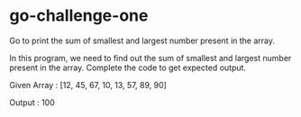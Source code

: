 # go-challenge-one

Go to print the sum of smallest and largest number  present in the array.

In this program, we need to find out the sum of smallest and largest number  present in the array. Complete the code to get expected output.

Given Array : [12, 45, 67, 10, 13, 57, 89, 90]

Output : 100
